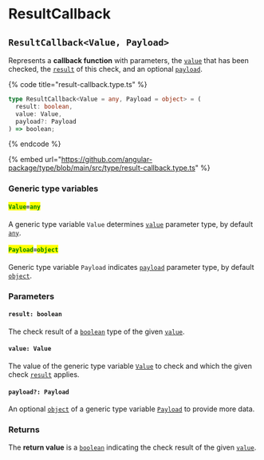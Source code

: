 # ResultCallback

## `ResultCallback<Value, Payload>`

Represents a **callback function** with parameters, the [`value`](resultcallback.md#value-value) that has been checked, the [`result`](resultcallback.md#result-boolean) of this check, and an optional [`payload`](resultcallback.md#payload-payload).

{% code title="result-callback.type.ts" %}
```typescript
type ResultCallback<Value = any, Payload = object> = (
  result: boolean,
  value: Value,
  payload?: Payload
) => boolean;
```
{% endcode %}

{% embed url="https://github.com/angular-package/type/blob/main/src/type/result-callback.type.ts" %}

### Generic type variables

#### <mark style="color:green;">`Value`</mark>`=`<mark style="color:green;">`any`</mark>

A generic type variable `Value` determines [`value`](resultcallback.md#value-any) parameter type, by default [`any`](https://www.typescriptlang.org/docs/handbook/basic-types.html#any).

#### <mark style="color:green;">`Payload`</mark>`=`<mark style="color:green;">`object`</mark>

Generic type variable `Payload` indicates [`payload`](resultcallback.md#payload-payload) parameter type, by default [`object`](https://developer.mozilla.org/en-US/docs/Web/JavaScript/Reference/Global\_Objects/Object).

### Parameters

#### `result: boolean`

The check result of a [`boolean`](https://www.typescriptlang.org/docs/handbook/basic-types.html#boolean) type of the given [`value`](resultcallback.md#value-value).

#### `value: Value`

The value of the generic type variable [`Value`](resultcallback.md#value-any) to check and which the given check [`result`](resultcallback.md#result-boolean) applies.

#### `payload?: Payload`

An optional [`object`](https://www.typescriptlang.org/docs/handbook/basic-types.html#object) of a generic type variable [`Payload`](resultcallback.md#payload-object) to provide more data.

### Returns

The **return value** is a [`boolean`](https://www.typescriptlang.org/docs/handbook/basic-types.html#boolean) indicating the check result of the given [`value`](resultcallback.md#value-value).
